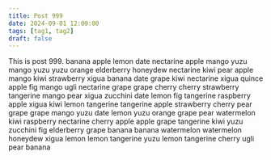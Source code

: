 ```yaml
---
title: Post 999
date: 2024-09-01 12:00:00
tags: [tag1, tag2]
draft: false
---
```

This is post 999.
banana
apple
lemon
date
nectarine
apple
mango
yuzu
mango
yuzu
yuzu
orange
elderberry
honeydew
nectarine
kiwi
pear
apple
mango
kiwi
strawberry
xigua
banana
date
grape
kiwi
nectarine
xigua
quince
apple
fig
mango
ugli
nectarine
grape
grape
cherry
cherry
strawberry
tangerine
mango
pear
xigua
zucchini
date
lemon
fig
tangerine
raspberry
apple
xigua
kiwi
lemon
tangerine
tangerine
apple
strawberry
cherry
pear
grape
grape
mango
yuzu
date
lemon
yuzu
orange
grape
pear
watermelon
kiwi
raspberry
nectarine
cherry
apple
apple
grape
tangerine
kiwi
yuzu
zucchini
fig
elderberry
grape
banana
banana
watermelon
watermelon
honeydew
xigua
lemon
lemon
tangerine
yuzu
lemon
tangerine
cherry
ugli
pear
banana

